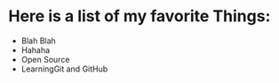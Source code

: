 # Here is a list of my favorite Things:
- Blah Blah
- Hahaha
- Open Source
- LearningGit and GitHub
